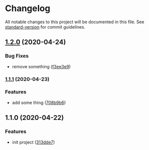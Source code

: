 # Changelog

All notable changes to this project will be documented in this file. See [standard-version](https://github.com/conventional-changelog/standard-version) for commit guidelines.

## [1.2.0](https://github.com/HarryQQ/qhr-cli/compare/prefix_v1.1.1...prefix_v1.2.0) (2020-04-24)


### Bug Fixes

* remove something ([f3ee3e9](https://github.com/HarryQQ/qhr-cli/commit/f3ee3e9bf557b8f77554d51f177dc709f79d796e))

### [1.1.1](https://github.com/HarryQQ/qhr-cli/compare/prefix_v1.1.0...prefix_v1.1.1) (2020-04-23)


### Features

* add some thing ([708b9b6](https://github.com/HarryQQ/qhr-cli/commit/708b9b620215638bb468448750ea9487830c9cf6))

## 1.1.0 (2020-04-22)


### Features

* init project ([313dde7](https://github.com/HarryQQ/qhr-cli/commit/313dde7eba861b8f8092b0533608572c8c63e951))

